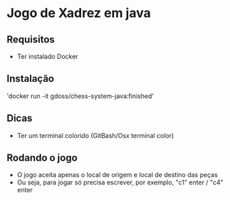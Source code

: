 # Jogo de Xadrez em java

## Requisitos

- Ter instalado Docker

## Instalação 

'docker run -it gdoss/chess-system-java:finished'

## Dicas

- Ter um terminal colorido (GitBash/Osx terminal color)

## Rodando o jogo

- O jogo aceita apenas o local de origem e local de destino das peças
- Ou seja, para jogar só precisa escrever, por exemplo, "c1" enter / "c4" enter
